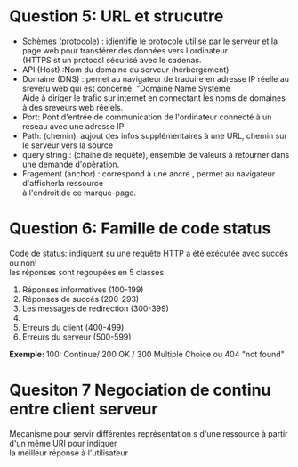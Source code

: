 <h1> Question 5: URL et strucutre </h1>
<p> 
  <ul> 
    <li> Schèmes (protocole) : idientifie le protocole utilisé par le serveur et la page web pour transférer des données vers l'ordinateur. <br> 
      (HTTPS st un protocol sécurisé avec le cadenas.
    </li>
     <li> API (Host) :Nom du domaine du serveur (herbergement) </li>
     <li>Domaine (DNS) : pemet au navigateur de traduire en adresse IP réelle au sreveru web qui est concerné. "Domaine Name Systeme <br>
     Aide à diriger le trafic sur internet en connectant les noms de domaines à des sreveurs web réelels. </li>
     <li>Port: Pont d'entrée de communication de l'ordinateur connecté à un réseau avec une adresse IP</li>
     <li> Path: (chemin), aqjout des infos supplémentaires à une URL, chemin sur le serveur vers la source</li>
     <li>query string : (chaîne de requête), ensemble de valeurs à retourner dans une demande d'opération. </li>
     <li> Fragement (anchor) : correspond à une ancre , permet au navigateur d'afficherla ressource <br> à l'endroit de ce marque-page.</li>
  </ul>
</p>


<h1> Question 6:  Famille de code status</h1>
<p>
  Code de status: indiquent su une requête HTTP a été exécutée avec succés ou non! <br>
  les réponses sont regoupées en 5 classes: 
  <ol> 
  <li> Réponses informatives (100-199)</li>
    <li> Réponses de succès (200-293)</li>
      <li> Les messages de redirection (300-399) <li>
        <li> Erreurs du client (400-499)</li>
          <li> Erreurs du serveur (500-599)</li>
  
  </ol>
  <strong> Exemple: </strong> 100: Continue/ 200 OK / 300 Multiple Choice ou 404 "not found" 
</p>

<h1> Quesiton 7 Negociation de continu  entre client serveur</h1>
<p> Mecanisme pour servir différentes représentation s d'une ressource à partir d'un même URI pour indiquer<br> la meilleur réponse à l'utilisateur</p>
